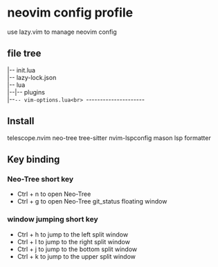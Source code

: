 # neovim config profile

use lazy.vim to manage neovim config

## file tree

|-- init.lua<br>
|-- lazy-lock.json<br>
|-- lua<br>
|--|-- plugins<br>
|--`-- vim-options.lua<br>
`---------------------

## Install

telescope.nvim
neo-tree
tree-sitter
nvim-lspconfig
mason
lsp
formatter

## Key binding

### Neo-Tree short key

- Ctrl + n to open Neo-Tree
- Ctrl + g to open Neo-Tree git_status floating window

### window jumping short key

- Ctrl + h to jump to the left split window
- Ctrl + l to jump to the right split window
- Ctrl + j to jump to the bottom split window
- Ctrl + k to jump to the upper split window
